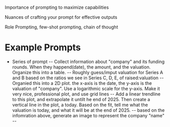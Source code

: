 Importance of prompting to maximize capabilities

Nuances of crafting your prompt for effective outputs

Role Prompting, few-shot prompting, chain of thought


# Example Prompts
- Series of prompt
--  Collect information about "company" and its funding rounds. When they happend(date), the amount, and the valuation. Organize this into a table. 
-- Roughly guess/imput valuation for Series A and B based on the ratios we see in Series C, D, E, of raised:valuation
-- Organied this into a 2D plot. the x-axis is the date, the y-axis is the valuation of "company". Use a logarithmic scale for the y-axis. Make it very nice, professional plot, and use grid lines 
-- Add a linear trendline to this plot, and extrapolate it untilt he end of 2025. Then create a vertical line in the plot, a today. Based on the fit, tell me what the valuation is today, and what it will be at the end of 2025.
-- based on the infomration above, generate an image to represent the company "name"
--